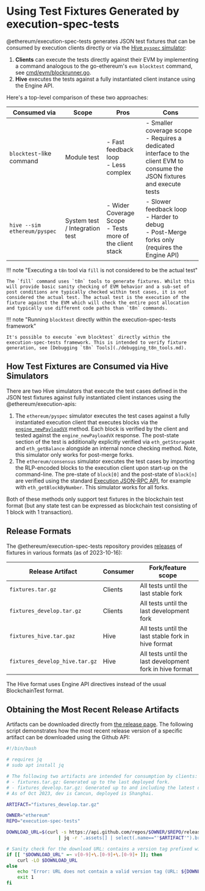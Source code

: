 # Using Test Fixtures Generated by execution-spec-tests

@ethereum/execution-spec-tests generates JSON test fixtures that can be consumed by execution clients directly or via the [Hive `pyspec` simulator](https://github.com/ethereum/hive/tree/master/simulators/ethereum/pyspec#readme):

1. **Clients** can execute the tests directly against their EVM by implementing a command analogous to the go-ethereum's `evm blocktest` command, see [cmd/evm/blockrunner.go](https://github.com/ethereum/go-ethereum/blob/509a64ffb9405942396276ae111d06f9bded9221/cmd/evm/blockrunner.go#L39).
2. **Hive** executes the tests against a fully instantiated client instance using the Engine API.

Here's a top-level comparison of these two approaches:

| Consumed via | Scope | Pros | Cons |
| --- | --- | --- | --- |
| `blocktest`-like command | Module test | - Fast feedback loop<br/>- Less complex | - Smaller coverage scope<br/>- Requires a dedicated interface to the client EVM to consume the JSON fixtures and execute tests |
| `hive --sim ethereum/pyspec` | System test / Integration test | - Wider Coverage Scope<br/>- Tests more of the client stack | - Slower feedback loop<br/>- Harder to debug<br/>- Post-Merge forks only (requires the Engine API) |

!!! note "Executing a `t8n` tool via `fill` is not considered to be the actual test"

    The `fill` command uses `t8n` tools to generate fixtures. Whilst this will provide basic sanity checking of EVM behavior and a sub-set of post conditions are typically checked within test cases, it is not considered the actual test. The actual test is the execution of the fixture against the EVM which will check the entire post allocation and typically use different code paths than `t8n` commands.

!!! note "Running `blocktest` directly within the execution-spec-tests framework"

    It's possible to execute `evm blocktest` directly within the execution-spec-tests framework. This is intended to verify fixture generation, see [Debugging `t8n` Tools](./debugging_t8n_tools.md).

## How Test Fixtures are Consumed via Hive Simulators

There are two Hive simulators that execute the test cases defined in the JSON test fixtures against fully instantiated client instances using the @ethereum/execution-apis:

1. The `ethereum/pyspec` simulator executes the test cases against a fully instantiated execution client that executes blocks via the [`engine_newPayloadVX`](https://github.com/ethereum/execution-apis/blob/main/src/engine/paris.md#engine_newpayloadv1) method. Each block is verified by the client and tested against the `engine_newPayloadVX` response. The post-state section of the test is additionally explicitly verified via `eth_getStorageAt` and `eth_getBalance` alongside an internal nonce checking method. Note, this simulator only works for post-merge forks.
2. The `ethereum/consensus` simulator executes the test cases by importing the RLP-encoded blocks to the execution client upon start-up on the command-line. The pre-state of `block[0]` and the post-state of `block[n]` are verified using the standard [Execution JSON-RPC API](https://ethereum.github.io/execution-apis/api-documentation), for example with `eth_getBlockByNumber`. This simulator works for all forks.

Both of these methods only support test fixtures in the blockchain test format (but any state test can be expressed as blockchain test consisting of 1 block with 1 transaction).

## Release Formats

The @ethereum/execution-spec-tests repository provides [releases](https://github.com/ethereum/execution-spec-tests/releases) of fixtures in various formats (as of 2023-10-16):

| Release Artifact               | Consumer | Fork/feature scope |
| ------------------------------ | -------- | ------------------ |
| `fixtures.tar.gz`              | Clients  | All tests until the last stable fork | "Must pass" |
| `fixtures_develop.tar.gz`      | Clients  | All tests until the last development fork |
| `fixtures_hive.tar.gaz`        | Hive     | All tests until the last stable fork in hive format |
| `fixtures_develop_hive.tar.gz` | Hive     | All tests until the last development fork in hive format |

The Hive format uses Engine API directives instead of the usual BlockchainTest format.

## Obtaining the Most Recent Release Artifacts

Artifacts can be downloaded directly from [the release page](https://github.com/ethereum/execution-spec-tests/releases). The following script demonstrates how the most recent release version of a specific artifact can be downloaded using the Github API:

```bash
#!/bin/bash

# requires jq
# sudo apt install jq

# The following two artifacts are intended for consumption by clients:
# - fixtures.tar.gz: Generated up to the last deployed fork.
# - fixtures_develop.tar.gz: Generated up to and including the latest dev fork.
# As of Oct 2023, dev is Cancun, deployed is Shanghai.

ARTIFACT="fixtures_develop.tar.gz"  

OWNER="ethereum"
REPO="execution-spec-tests"

DOWNLOAD_URL=$(curl -s https://api.github.com/repos/$OWNER/$REPO/releases/latest \
                   | jq -r '.assets[] | select(.name=="'$ARTIFACT'").browser_download_url')

# Sanity check for the download URL: contains a version tag prefixed with "v"
if [[ "$DOWNLOAD_URL" =~ v[0-9]+\.[0-9]+\.[0-9]+ ]]; then
    curl -LO $DOWNLOAD_URL
else
    echo "Error: URL does not contain a valid version tag (URL: ${DOWNLOAD_URL})."
    exit 1
fi
```
